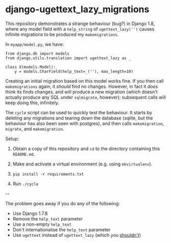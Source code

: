 # django-ugettext_lazy_migrations

This repository demonstrates a strange behaviour (bug?) in Django 1.8, where any model field with a `help_string` of `ugettext_lazy('')` causes infinite migrations to be produced my `makemigrations`.

In `myapp/model.py`, we have:

    from django.db import models
    from django.utils.translation import ugettext_lazy as _

    class X(models.Model):
        y = models.CharField(help_text=_(''), max_length=10)

Creating an initial migration based on this model works fine.  If you then call `makemigrations` again, it *should* find no changes.  However, in fact it *does* think its finds changes, and will produce a new migration (which doesn't actually produce any SQL under `sqlmigrate`, however); subsequent calls will keep doing this, infinitely.

The `cycle` script can be used to quickly test the behaviour.  It starts by deleting any migrations and tearing down the database (sqlite, but the behaviour has also been seen with postgres), and then calls `makemigration`, `migrate`, and `makemigration`.

Setup:

1. Obtain a copy of this repository and `cd` to the directory containing this `README.md`.

2. Make and activate a virtual environment (e.g. using `mkvirtualenv`).

3. `pip install -r requirements.txt`

4. Run `./cycle`

--

The problem goes away if you do any of the following:

* Use Django 1.7.8
* Remove the `help_text` parameter
* Use a non-empty `help_text`
* Don't internationalise the `help_text` parameter
* Use `ugettext` instead of `ugettext_lazy` (which you [shouldn't](https://docs.djangoproject.com/en/1.8/topics/i18n/translation/#lazy-translations))

